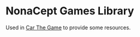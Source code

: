 # NonaCept Games Library

Used in [Car The Game](https://github.com/doug-rocha/carthegame) to provide some resources.
